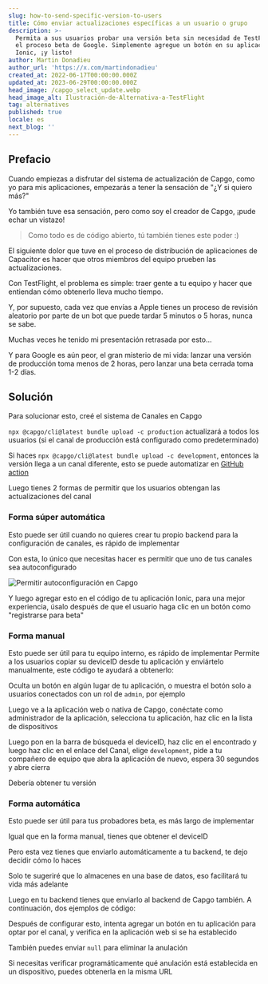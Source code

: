 ```yaml
---
slug: how-to-send-specific-version-to-users
title: Cómo enviar actualizaciones específicas a un usuario o grupo
description: >-
  Permita a sus usuarios probar una versión beta sin necesidad de TestFlight o
  el proceso beta de Google. Simplemente agregue un botón en su aplicación
  Ionic, ¡y listo!
author: Martin Donadieu
author_url: 'https://x.com/martindonadieu'
created_at: 2022-06-17T00:00:00.000Z
updated_at: 2023-06-29T00:00:00.000Z
head_image: /capgo_select_update.webp
head_image_alt: Ilustración-de-Alternativa-a-TestFlight
tag: alternatives
published: true
locale: es
next_blog: ''
---
```


## Prefacio

Cuando empiezas a disfrutar del sistema de actualización de Capgo, como yo para mis aplicaciones, empezarás a tener la sensación de "¿Y si quiero más?"

Yo también tuve esa sensación, pero como soy el creador de Capgo, ¡pude echar un vistazo!

> Como todo es de código abierto, tú también tienes este poder :)

El siguiente dolor que tuve en el proceso de distribución de aplicaciones de Capacitor es hacer que otros miembros del equipo prueben las actualizaciones.

Con TestFlight, el problema es simple: traer gente a tu equipo y hacer que entiendan cómo obtenerlo lleva mucho tiempo.

Y, por supuesto, cada vez que envías a Apple tienes un proceso de revisión aleatorio por parte de un bot que puede tardar 5 minutos o 5 horas, nunca se sabe.

Muchas veces he tenido mi presentación retrasada por esto...

Y para Google es aún peor, el gran misterio de mi vida: lanzar una versión de producción toma menos de 2 horas, pero lanzar una beta cerrada toma 1-2 días.

## Solución

Para solucionar esto, creé el sistema de Canales en Capgo

`npx @capgo/cli@latest bundle upload -c production` actualizará a todos los usuarios (si el canal de producción está configurado como predeterminado)

Si haces `npx @capgo/cli@latest bundle upload -c development`, entonces la versión llega a un canal diferente, esto se puede automatizar en [GitHub action](/blog/manage-dev-and-prod-build-with-github-actions/)

Luego tienes 2 formas de permitir que los usuarios obtengan las actualizaciones del canal

### Forma súper automática

Esto puede ser útil cuando no quieres crear tu propio backend para la configuración de canales, es rápido de implementar

Con esta, lo único que necesitas hacer es permitir que uno de tus canales sea autoconfigurado

![Permitir autoconfiguración en Capgo](/self_setwebp)

Y luego agregar esto en el código de tu aplicación Ionic, para una mejor experiencia, úsalo después de que el usuario haga clic en un botón como "registrarse para beta"

### Forma manual

Esto puede ser útil para tu equipo interno, es rápido de implementar
Permite a los usuarios copiar su deviceID desde tu aplicación y enviártelo manualmente, este código te ayudará a obtenerlo:

Oculta un botón en algún lugar de tu aplicación, o muestra el botón solo a usuarios conectados con un rol de `admin`, por ejemplo

Luego ve a la aplicación web o nativa de Capgo, conéctate como administrador de la aplicación, selecciona tu aplicación, haz clic en la lista de dispositivos

Luego pon en la barra de búsqueda el deviceID, haz clic en el encontrado y luego haz clic en el enlace del Canal, elige `development`, pide a tu compañero de equipo que abra la aplicación de nuevo, espera 30 segundos y abre cierra

Debería obtener tu versión

### Forma automática

Esto puede ser útil para tus probadores beta, es más largo de implementar

Igual que en la forma manual, tienes que obtener el deviceID

Pero esta vez tienes que enviarlo automáticamente a tu backend, te dejo decidir cómo lo haces

Solo te sugeriré que lo almacenes en una base de datos, eso facilitará tu vida más adelante

Luego en tu backend tienes que enviarlo al backend de Capgo también. A continuación, dos ejemplos de código:

Después de configurar esto, intenta agregar un botón en tu aplicación para optar por el canal, y verifica en la aplicación web si se ha establecido

También puedes enviar `null` para eliminar la anulación

Si necesitas verificar programáticamente qué anulación está establecida en un dispositivo, puedes obtenerla en la misma URL